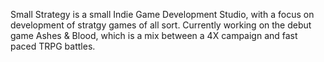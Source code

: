 Small Strategy is a small Indie Game Development Studio, with a focus on development
of stratgy games of all sort. Currently working on the debut game Ashes & Blood, which 
is a mix between a 4X campaign and fast paced TRPG battles.

